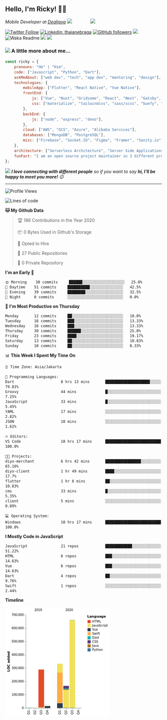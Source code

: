 ## Hello, I'm Ricky! 🙏🏻
<img align='right' src="https://media.giphy.com/media/M9gbBd9nbDrOTu1Mqx/giphy.gif" width="230">
<p><em>Mobile Developer at <a href="https://dealjava.com">Dealjava</a> <img src="https://media.giphy.com/media/WUlplcMpOCEmTGBtBW/giphy.gif" width="30"> 
</em></p>

[![Twitter Follow](https://img.shields.io/twitter/follow/RickyDoesCode?label=RickyDoesCode)](https://twitter.com/RickyDoesCode)
[![Linkedin: thaianebraga](https://img.shields.io/badge/-Ricky-blue?style=flat-square&logo=Linkedin&logoColor=white&link=https://www.linkedin.com/in/audrick)](https://www.linkedin.com/in/audrick)
[![GitHub followers](https://img.shields.io/github/followers/RickyDoesCode?label=RickyDoesCode&style=social)](https://github.com/RickyDoesCode)
![](https://visitor-badge.glitch.me/badge?page_id=RickyDoesCode.RickyDoesCode)
![Waka Readme](https://github.com/anmol098/anmol098/workflows/Waka%20Readme/badge.svg)
[![](https://img.shields.io/badge/-instagram-blueviolet?logo=instagram&logoColor=white)](https://instagram.com/designsbyricky)
[![](https://img.shields.io/badge/-others-orange)](https://linktr.ee/designsbyricky)

### <img src="https://media.giphy.com/media/VgCDAzcKvsR6OM0uWg/giphy.gif" width="50"> A little more about me...  

```javascript
const ricky = {
    pronouns: "He" | "Him",
    code: ["Javascript", "Python", "Dart"],
    askMeAbout: ["web dev", "tech", "app dev", "mentoring", "design"],
    technologies: {
        mobileApp: ["Flutter", "React Native", "Vue Native"],
        frontEnd: {
            js: ["Vue", "Nuxt", "Gridsome", "React", "Next", "Gatsby", "Flutter Web"],
            css: ["materialize", "tailwindcss", "sass/scss", "buefy", "material design"]
        },
        backEnd: {
            js: ["node", "express", "deno"],
        },
        cloud: ["AWS", "GCS", "Azure", "Alibaba Services"],
        databases: ["MongoDB", "PostgreSQL"],
        misc: ["Firebase", "Socket.IO", "Figma", "Framer", "Sanity.io"]
    },
    architecture: ["Serverless Architecture", "Server Side Applications", "Single Page Applications", "Microservice Servers", "MVC"],
    funFact: "I am an open source project maintainer in 3 different projects"
};
```

<img src="https://media.giphy.com/media/LnQjpWaON8nhr21vNW/giphy.gif" width="60"> <em><b>I love connecting with different people</b> so if you want to say <b>hi, I'll be happy to meet you more!</b> 😊</em>

---
<!--START_SECTION:waka-->
![Profile Views](http://img.shields.io/badge/Profile%20Views-6-blue)

![Lines of code](https://img.shields.io/badge/From%20Hello%20World%20I%27ve%20Written-2.6%20million%20lines%20of%20code-blue)

**🐱 My Github Data** 

> 🏆 186 Contributions in the Year 2020
 > 
> 📦 0 Bytes Used in Github's Storage 
 > 
> 💼 Opted to Hire
 > 
> 📜 27 Public Repositories
 > 
> 🔑 0 Private Repository 
 > 
**I'm an Early 🐤** 

```text
🌞 Morning    30 commits     ██████░░░░░░░░░░░░░░░░░░░   25.0% 
🌆 Daytime    51 commits     ██████████░░░░░░░░░░░░░░░   42.5% 
🌃 Evening    39 commits     ████████░░░░░░░░░░░░░░░░░   32.5% 
🌙 Night      0 commits      ░░░░░░░░░░░░░░░░░░░░░░░░░   0.0%

```
📅 **I'm Most Productive on Thursday** 

```text
Monday       12 commits     ██░░░░░░░░░░░░░░░░░░░░░░░   10.0% 
Tuesday      16 commits     ███░░░░░░░░░░░░░░░░░░░░░░   13.33% 
Wednesday    16 commits     ███░░░░░░░░░░░░░░░░░░░░░░   13.33% 
Thursday     30 commits     ██████░░░░░░░░░░░░░░░░░░░   25.0% 
Friday       23 commits     ████░░░░░░░░░░░░░░░░░░░░░   19.17% 
Saturday     13 commits     ██░░░░░░░░░░░░░░░░░░░░░░░   10.83% 
Sunday       10 commits     ██░░░░░░░░░░░░░░░░░░░░░░░   8.33%

```


📊 **This Week I Spent My Time On** 

```text
⌚︎ Time Zone: Asia/Jakarta

💬 Programming Languages: 
Dart                     8 hrs 13 mins       ████████████████████░░░░░   79.81% 
Groovy                   44 mins             █░░░░░░░░░░░░░░░░░░░░░░░░   7.25% 
JavaScript               33 mins             █░░░░░░░░░░░░░░░░░░░░░░░░   5.45% 
YAML                     17 mins             ░░░░░░░░░░░░░░░░░░░░░░░░░   2.82% 
JSON                     10 mins             ░░░░░░░░░░░░░░░░░░░░░░░░░   1.62%

🔥 Editors: 
VS Code                  10 hrs 17 mins      █████████████████████████   100.0%

🐱‍💻 Projects: 
diyo-merchant            6 hrs 42 mins       ████████████████░░░░░░░░░   65.16% 
diyo-client              1 hr 49 mins        ████░░░░░░░░░░░░░░░░░░░░░   17.7% 
flutter                  1 hr 6 mins         ██░░░░░░░░░░░░░░░░░░░░░░░   10.83% 
cms                      33 mins             █░░░░░░░░░░░░░░░░░░░░░░░░   5.35% 
client                   5 mins              ░░░░░░░░░░░░░░░░░░░░░░░░░   0.89%

💻 Operating System: 
Windows                  10 hrs 17 mins      █████████████████████████   100.0%

```

**I Mostly Code in JavaScript** 

```text
JavaScript               21 repos            ████████████░░░░░░░░░░░░░   51.22% 
HTML                     6 repos             ███░░░░░░░░░░░░░░░░░░░░░░   14.63% 
Vue                      6 repos             ███░░░░░░░░░░░░░░░░░░░░░░   14.63% 
Dart                     4 repos             ██░░░░░░░░░░░░░░░░░░░░░░░   9.76% 
Swift                    1 repos             ░░░░░░░░░░░░░░░░░░░░░░░░░   2.44%

```


**Timeline**

![Chart not found](https://github.com/RickyDoesCode/RickyDoesCode/blob/master/charts/bar_graph.png) 


<!--END_SECTION:waka-->
